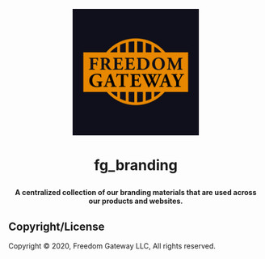 <p align="center"><img src="https://raw.githubusercontent.com/freedomgateway/fg_branding/master/fg_logo_gold.jpg" alt="drawing" width="250"/></p>

# <p align="center"><b>fg_branding</b></p>
<p align="center"><b>A centralized collection of our branding materials that are used across our products and websites.</b></p>

## Copyright/License

Copyright © 2020, Freedom Gateway LLC, All rights reserved.
